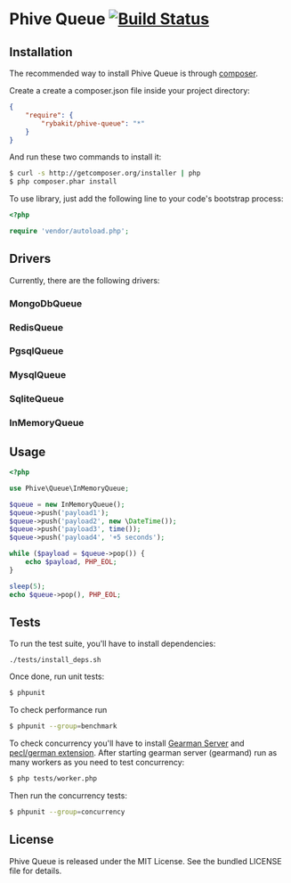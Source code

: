Phive Queue [![Build Status](https://secure.travis-ci.org/rybakit/phive-queue.png?branch=master)](http://travis-ci.org/rybakit/phive-queue)
===========

## Installation

The recommended way to install Phive Queue is through [composer](http://getcomposer.org).

Create a create a composer.json file inside your project directory:

``` json
{
    "require": {
        "rybakit/phive-queue": "*"
    }
}
```

And run these two commands to install it:

``` bash
$ curl -s http://getcomposer.org/installer | php
$ php composer.phar install
```

To use library, just add the following line to your code's bootstrap process:

``` php
<?php

require 'vendor/autoload.php';
```

## Drivers

Currently, there are the following drivers:

### MongoDbQueue
### RedisQueue
### PgsqlQueue
### MysqlQueue
### SqliteQueue
### InMemoryQueue


## Usage

``` php
<?php

use Phive\Queue\InMemoryQueue;

$queue = new InMemoryQueue();
$queue->push('payload1');
$queue->push('payload2', new \DateTime());
$queue->push('payload3', time());
$queue->push('payload4', '+5 seconds');

while ($payload = $queue->pop()) {
    echo $payload, PHP_EOL;
}

sleep(5);
echo $queue->pop(), PHP_EOL;

```


## Tests

To run the test suite, you'll have to install dependencies:

    ./tests/install_deps.sh

Once done, run unit tests:

``` bash
$ phpunit
```

To check performance run

``` bash
$ phpunit --group=benchmark
```

To check concurrency you'll have to install [Gearman Server](http://gearman.org) and [pecl/german extension](http://pecl.php.net/package/gearman).
After starting gearman server (gearmand) run as many workers as you need to test concurrency:

``` bash
$ php tests/worker.php
```

Then run the concurrency tests:

``` bash
$ phpunit --group=concurrency
```


## License

Phive Queue is released under the MIT License. See the bundled LICENSE file for details.
